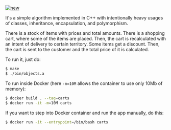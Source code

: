 [![new](https://github.com/yegor256/carts/actions/workflows/c-cpp.yml/badge.svg)](https://github.com/yegor256/carts/actions/workflows/c-cpp.yml)



It's a simple algorithm implemented in C++ with intentionally heavy
usages of classes, inheritance, encapsulation, and polymorphism.

There is a stock of items with prices and total amounts. There is a shopping
cart, where some of the items are placed. Then, the cart is recalculated
with an intent of delivery to certain territory. Some items get a discount.
Then, the cart is sent to the customer and the total price of it is calculated.

To run it, just do:

```bash
$ make
$ ./bin/objects.a
```

To run inside Docker (here `-m=10M` allows the container to use only 10Mb of memory):

```bash
$ docker build . --tag=carts
$ docker run -it -m=10M carts
```

If you want to step into Docker container and run the app manually, do this:

```bash
$ docker run -it --entrypoint=/bin/bash carts
```

